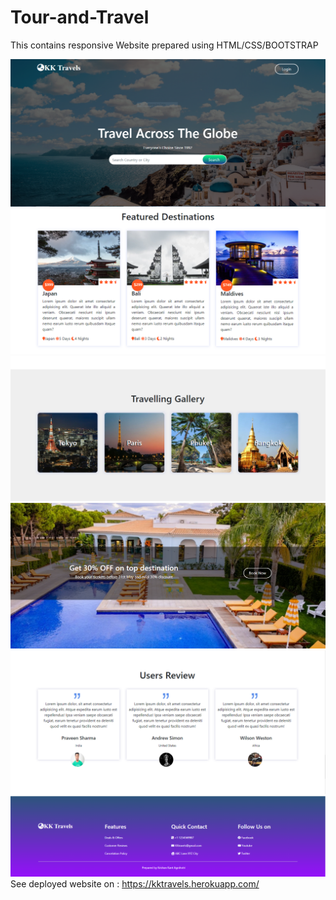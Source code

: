 # Tour-and-Travel
This contains responsive Website prepared using HTML/CSS/BOOTSTRAP


![alt text](https://github.com/KRISHANKANTAGNIHOTRI/Tour-and-Travel/blob/main/images/Header.PNG)
![alt text](https://github.com/KRISHANKANTAGNIHOTRI/Tour-and-Travel/blob/main/images/Destinations.PNG)
![alt text](https://github.com/KRISHANKANTAGNIHOTRI/Tour-and-Travel/blob/main/images/Gallery.PNG)
![alt text](https://github.com/KRISHANKANTAGNIHOTRI/Tour-and-Travel/blob/main/images/Discount.PNG)
![alt text](https://github.com/KRISHANKANTAGNIHOTRI/Tour-and-Travel/blob/main/images/Review.PNG)
![alt text](https://github.com/KRISHANKANTAGNIHOTRI/Tour-and-Travel/blob/main/images/Footer.PNG)
See deployed website on : https://kktravels.herokuapp.com/
